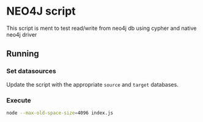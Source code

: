 # NEO4J script 

This script is ment to test read/write from neo4j db using cypher and native neo4j driver

## Running

### Set datasources

Update the script with the appropriate `source` and `target` databases.

### Execute

```bash
node --max-old-space-size=4096 index.js
```
